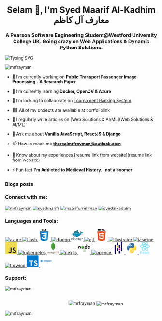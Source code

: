 <h1 align="center">Selam 👋, I'm Syed Maarif Al-Kadhim معارف آل كاظم</h1>
<h3 align="center">A Pearson Software Engineering Student@Westford University College UK. Going crazy on Web Applications & Dynamic Python Solutions.</h3>

![Typing SVG](https://readme-typing-svg.herokuapp.com?font=Quicksand&weight=700&sdze=26&duration=3000&pause=1000&color=0087F8&width=620&lines=I'm+a+Front-End+Developer;Building+UserCentral;Ben+bir+Front-End+Geli%C5%9Ftiricisiyim;UserCentral'u+Kurmak;)

<p align="left"> <img src="https://komarev.com/ghpvc/?username=mrfrayman&label=Profile%20views&color=0e75b6&style=flat" alt="mrfrayman" /> </p>

- 🔭 I’m currently working on **Public Transport Passenger Image Processing - A Research Paper**

- 🌱 I’m currently learning **Docker, OpenCV & Azure**

- 👯 I’m looking to collaborate on [Tournament Ranking System](https://github.com/MrFrayman/MrFrayman.github.io)

- 👨‍💻 All of my projects are available at [portfoliolink](portfoliolink)

- 📝 I regularly write articles on [Web Solutions & AI/ML](Web Solutions & AI/ML)

- 💬 Ask me about **Vanilla JavaScript, ReactJS & Django**

- 📫 How to reach me **therealmrfrayman@outlook.com**

- 📄 Know about my experiences [resume link from website](resume link from website)

- ⚡ Fun fact **I'm Addicted to Medieval History...not a boomer**

### Blogs posts
<!-- BLOG-POST-LIST:START -->
<!-- BLOG-POST-LIST:END -->

<h3 align="left">Connect with me:</h3>
<p align="left">
<a href="https://dev.to/mrfrayman" target="blank"><img align="center" src="https://raw.githubusercontent.com/rahuldkjain/github-profile-readme-generator/master/src/images/icons/Social/devto.svg" alt="mrfrayman" height="30" width="40" /></a>
<a href="https://twitter.com/syedmarifr" target="blank"><img align="center" src="https://raw.githubusercontent.com/rahuldkjain/github-profile-readme-generator/master/src/images/icons/Social/twitter.svg" alt="syedmarifr" height="30" width="40" /></a>
<a href="https://linkedin.com/in/maarifurrehman" target="blank"><img align="center" src="https://raw.githubusercontent.com/rahuldkjain/github-profile-readme-generator/master/src/images/icons/Social/linked-in-alt.svg" alt="maarifurrehman" height="30" width="40" /></a>
<a href="https://instagram.com/syedalkadhim" target="blank"><img align="center" src="https://raw.githubusercontent.com/rahuldkjain/github-profile-readme-generator/master/src/images/icons/Social/instagram.svg" alt="syedalkadhim" height="30" width="40" /></a>
</p>

<h3 align="left">Languages and Tools:</h3>
<p align="left"> <a href="https://azure.microsoft.com/en-in/" target="_blank" rel="noreferrer"> <img src="https://www.vectorlogo.zone/logos/microsoft_azure/microsoft_azure-icon.svg" alt="azure" width="40" height="40"/> </a> <a href="https://www.gnu.org/software/bash/" target="_blank" rel="noreferrer"> <img src="https://www.vectorlogo.zone/logos/gnu_bash/gnu_bash-icon.svg" alt="bash" width="40" height="40"/> </a> <a href="https://www.w3schools.com/css/" target="_blank" rel="noreferrer"> <img src="https://raw.githubusercontent.com/devicons/devicon/master/icons/css3/css3-original-wordmark.svg" alt="css3" width="40" height="40"/> </a> <a href="https://www.djangoproject.com/" target="_blank" rel="noreferrer"> <img src="https://cdn.worldvectorlogo.com/logos/django.svg" alt="django" width="40" height="40"/> </a> <a href="https://www.docker.com/" target="_blank" rel="noreferrer"> <img src="https://raw.githubusercontent.com/devicons/devicon/master/icons/docker/docker-original-wordmark.svg" alt="docker" width="40" height="40"/> </a> <a href="https://git-scm.com/" target="_blank" rel="noreferrer"> <img src="https://www.vectorlogo.zone/logos/git-scm/git-scm-icon.svg" alt="git" width="40" height="40"/> </a> <a href="https://www.w3.org/html/" target="_blank" rel="noreferrer"> <img src="https://raw.githubusercontent.com/devicons/devicon/master/icons/html5/html5-original-wordmark.svg" alt="html5" width="40" height="40"/> </a> <a href="https://www.adobe.com/in/products/illustrator.html" target="_blank" rel="noreferrer"> <img src="https://www.vectorlogo.zone/logos/adobe_illustrator/adobe_illustrator-icon.svg" alt="illustrator" width="40" height="40"/> </a> <a href="https://jasmine.github.io/" target="_blank" rel="noreferrer"> <img src="https://www.vectorlogo.zone/logos/jasmine/jasmine-icon.svg" alt="jasmine" width="40" height="40"/> </a> <a href="https://developer.mozilla.org/en-US/docs/Web/JavaScript" target="_blank" rel="noreferrer"> <img src="https://raw.githubusercontent.com/devicons/devicon/master/icons/javascript/javascript-original.svg" alt="javascript" width="40" height="40"/> </a> <a href="https://kubernetes.io" target="_blank" rel="noreferrer"> <img src="https://www.vectorlogo.zone/logos/kubernetes/kubernetes-icon.svg" alt="kubernetes" width="40" height="40"/> </a> <a href="https://www.mongodb.com/" target="_blank" rel="noreferrer"> <img src="https://raw.githubusercontent.com/devicons/devicon/master/icons/mongodb/mongodb-original-wordmark.svg" alt="mongodb" width="40" height="40"/> </a> <a href="https://nextjs.org/" target="_blank" rel="noreferrer"> <img src="https://cdn.worldvectorlogo.com/logos/nextjs-2.svg" alt="nextjs" width="40" height="40"/> </a> <a href="https://nodejs.org" target="_blank" rel="noreferrer"> <img src="https://raw.githubusercontent.com/devicons/devicon/master/icons/nodejs/nodejs-original-wordmark.svg" alt="nodejs" width="40" height="40"/> </a> <a href="https://opencv.org/" target="_blank" rel="noreferrer"> <img src="https://www.vectorlogo.zone/logos/opencv/opencv-icon.svg" alt="opencv" width="40" height="40"/> </a> <a href="https://pandas.pydata.org/" target="_blank" rel="noreferrer"> <img src="https://raw.githubusercontent.com/devicons/devicon/2ae2a900d2f041da66e950e4d48052658d850630/icons/pandas/pandas-original.svg" alt="pandas" width="40" height="40"/> </a> <a href="https://www.python.org" target="_blank" rel="noreferrer"> <img src="https://raw.githubusercontent.com/devicons/devicon/master/icons/python/python-original.svg" alt="python" width="40" height="40"/> </a> <a href="https://reactjs.org/" target="_blank" rel="noreferrer"> <img src="https://raw.githubusercontent.com/devicons/devicon/master/icons/react/react-original-wordmark.svg" alt="react" width="40" height="40"/> </a> <a href="https://tailwindcss.com/" target="_blank" rel="noreferrer"> <img src="https://www.vectorlogo.zone/logos/tailwindcss/tailwindcss-icon.svg" alt="tailwind" width="40" height="40"/> </a> <a href="https://www.typescriptlang.org/" target="_blank" rel="noreferrer"> <img src="https://raw.githubusercontent.com/devicons/devicon/master/icons/typescript/typescript-original.svg" alt="typescript" width="40" height="40"/> </a> <a href="https://webpack.js.org" target="_blank" rel="noreferrer"> <img src="https://raw.githubusercontent.com/devicons/devicon/d00d0969292a6569d45b06d3f350f463a0107b0d/icons/webpack/webpack-original-wordmark.svg" alt="webpack" width="40" height="40"/> </a> </p>

<h3 align="left">Support:</h3>
<p><a href="https://www.buymeacoffee.com/mrfrayman"> <img align="left" src="https://cdn.buymeacoffee.com/buttons/v2/default-yellow.png" height="50" width="210" alt="mrfrayman" /></a></p><br><br>

<p><img align="left" src="https://github-readme-stats.vercel.app/api/top-langs?username=mrfrayman&show_icons=true&locale=en&layout=compact&theme=transparent&hide_border=true" alt="mrfrayman" /></p>

<p>&nbsp;<img align="center" src="https://github-readme-stats.vercel.app/api?username=mrfrayman&show_icons=true&locale=en&theme=transparent&hide_border=true" alt="mrfrayman" /></p>

<p><img align="center" src="https://github-readme-streak-stats.herokuapp.com/?user=mrfrayman&theme=github-dark-blue&hide_border=true" alt="mrfrayman" /></p>
